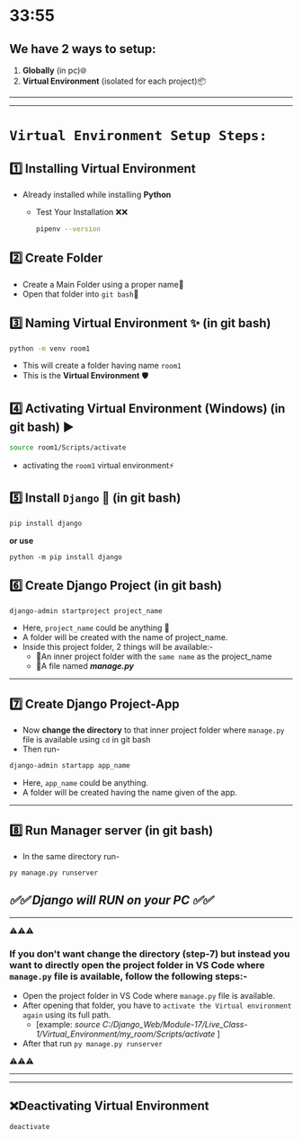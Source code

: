 # 33:55

## We have 2 ways to setup:

1. **Globally**  (in pc)🌐
2. **Virtual Environment**  (isolated for each project)📦

---
---

# `Virtual Environment Setup Steps:`

## 1️⃣ Installing Virtual Environment  
- Already installed while installing **Python**  

    - Test Your Installation ❌❌
        ```bash
        pipenv --version  
        ```

## 2️⃣ Create Folder
- Create a Main Folder using a proper name📁
- Open that folder into `git bash`👻

## 3️⃣ Naming Virtual Environment ✨ (in git bash)
```bash
python -m venv room1
```
- This will create a folder having name `room1`
- This is the **Virtual Environment** 🛡️

## 4️⃣ Activating Virtual Environment (Windows) (in git bash) ▶️
```bash
source room1/Scripts/activate
```
- activating the `room1` virtual environment⚡

## 5️⃣ Install `Django` 🚀 (in git bash)
```bash
pip install django
```
**or use** 
```
python -m pip install django
```

## 6️⃣ Create Django Project (in git bash)
```bash
django-admin startproject project_name
```
- Here, `project_name` could be anything 📂
- A folder will be created with the name of project_name.
- Inside this project folder, 2 things will be available:-
    - 📁An inner project folder with the `same name` as the project_name
    - 📄A file named ***manage.py***

---

## 7️⃣ Create Django Project-App
- Now **change the directory** to that inner project folder where `manage.py` file is available using `cd` in git bash
- Then run-
```bash
django-admin startapp app_name
```
- Here, `app_name` could be anything.
- A folder will be created having the name given of the app.
---


## 8️⃣ Run Manager server (in git bash)
- In the same directory run-
```
py manage.py runserver
```
***✅✅ Django will RUN on your PC ✅✅***
---
---


⚠️⚠️⚠️
### If you don't want change the **directory** (step-7) but instead you want to directly open the project folder in VS Code where `manage.py` file is available, follow the following steps:-
- Open the project folder in VS Code where `manage.py` file is available.  
- After opening that folder, you have to `activate the Virtual environment again` using its full path.
	 - [example: *source C:/Django_Web/Module-17/Live_Class-1/Virtual_Environment/my_room/Scripts/activate* ]
- After that run `py manage.py runserver`

⚠️⚠️⚠️

---
---



## ❌Deactivating Virtual Environment
```
deactivate
```
